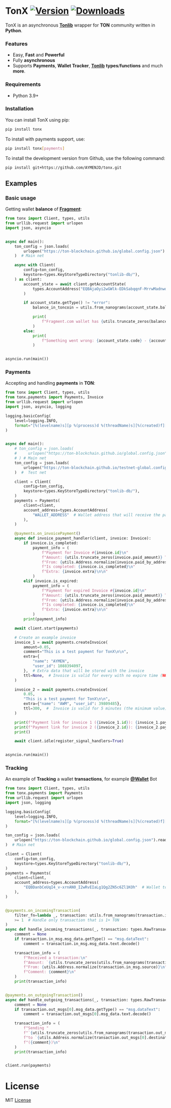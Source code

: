 # TonX [![Version](https://img.shields.io/pypi/v/TonX?style=flat&logo=pypi)](https://pypi.org/project/TonX) [![Downloads](https://static.pepy.tech/personalized-badge/TonX?period=month&units=none&left_color=grey&right_color=brightgreen&left_text=Downloads)](https://pepy.tech/project/tonx)

TonX is an asynchronous [**Tonlib**](https://github.com/ton-blockchain/ton) wrapper for **TON** community written in **Python**.

### Features
- Easy, **Fast** and **Powerful**
- Fully **asynchronous**
- Supports **Payments**, **Wallet Tracker**, [**Tonlib**](https://github.com/ton-blockchain/ton) **types**/**functions** and much **more**.


### Requirements
- Python 3.9+

### Installation
You can install TonX using pip:

```bash
pip install tonx
```

To install with payments support, use:

```bash
pip install tonx[payments]
```

To install the development version from Github, use the following command:

```bash
pip install git+https://github.com/AYMENJD/tonx.git
```

## Examples

### Basic usage
Getting wallet **balance** of [**Fragment**](https://fragment.com):

```python
from tonx import Client, types, utils
from urllib.request import urlopen
import json, asyncio


async def main():
    ton_config = json.loads(
        urlopen("https://ton-blockchain.github.io/global.config.json").read()
    )  # Main net

    async with Client(
        config=ton_config,
        keystore=types.KeyStoreTypeDirectory("tonlib-db/"),
    ) as client:
        account_state = await client.getAccountState(
            types.AccountAddress("EQBAjaOyi2wGWlk-EDkSabqqnF-MrrwMadnwqrurKpkla9nE")
        )

        if account_state.getType() != "error":
            balance_in_toncoin = utils.from_nanograms(account_state.balance)

            print(
                f"Fragment.com wallet has {utils.truncate_zeros(balance_in_toncoin)} TON"
            )
        else:
            print(
                f"Something went wrong: {account_state.code} - {account_state.message}"
            )


asyncio.run(main())
```

### Payments
Accepting and handling **payments** in **TON**:

```python
from tonx import Client, types, utils
from tonx.payments import Payments, Invoice
from urllib.request import urlopen
import json, asyncio, logging

logging.basicConfig(
    level=logging.INFO,
    format="[%(levelname)s][p %(process)d %(threadName)s][%(created)f][%(filename)s:%(lineno)d][%(funcName)s]  %(message)s",
)


async def main():
    # ton_config = json.loads(
    #     urlopen("https://ton-blockchain.github.io/global.config.json").read()
    # ) # Main net
    ton_config = json.loads(
        urlopen("https://ton-blockchain.github.io/testnet-global.config.json").read()
    )  #  Test net

    client = Client(
        config=ton_config,
        keystore=types.KeyStoreTypeDirectory("tonlib-db/"),
    )
    payments = Payments(
        client=client,
        account_address=types.AccountAddress(
            "WALLET_ADDRESS"  # Wallet address that will receive the payments
        ),
    )

    @payments.on_invoicePayment()
    async def invoice_payment_handler(client, invoice: Invoice):
        if invoice.is_completed:
            payment_info = (
                f"Payment for Invoice #{invoice.id}\n"
                f"Amount: {utils.truncate_zeros(invoice.paid_amount)} TON\n"
                f"From: {utils.Address.normalize(invoice.paid_by_address)}\n"
                f"Is completed: {invoice.is_completed}\n"
                f"Extra: {invoice.extra}\n\n"
            )
        elif invoice.is_expired:
            payment_info = (
                f"Payment for expired Invoice #{invoice.id}\n"
                f"Amount: {utils.truncate_zeros(invoice.paid_amount)} TON\n"
                f"From: {utils.Address.normalize(invoice.paid_by_address)}\n"
                f"Is completed: {invoice.is_completed}\n"
                f"Extra: {invoice.extra}\n\n"
            )
        print(payment_info)

    await client.start(payments)

    # Create an example invoice
    invoice_1 = await payments.createInvoice(
        amount=0.05,
        comment="This is a test payment for TonX\n\n",
        extra={
            "name": "AYMEN",
            "user_id": 1088394097,
        },  # Extra data that will be stored with the invoice
        ttl=None,  # Invoice is valid for every with no expire time (NOTE: the default value for ttl is 3600 seconds a.k.a 1 hour)
    )

    invoice_2 = await payments.createInvoice(
        0.05,
        "This is a test payment for TonX\n\n",
        extra={"name": "AWM", "user_id": 39809485},
        ttl=300,  #  Invoice is valid for 5 minutes (the minimum value)
    )

    print(f"Payment link for invoice 1 ({invoice_1.id}): {invoice_1.payment_link}")
    print(f"Payment link for invoice 2 ({invoice_2.id}): {invoice_2.payment_link}")
    print()

    await client.idle(register_signal_handlers=True)


asyncio.run(main())
```

### Tracking
An example of **Tracking** a wallet **transactions**, for example [**@Wallet**](https://t.me/Wallet) Bot

```python
from tonx import Client, types, utils
from tonx.payments import Payments
from urllib.request import urlopen
import json, logging

logging.basicConfig(
    level=logging.INFO,
    format="[%(levelname)s][p %(process)d %(threadName)s][%(created)f][%(filename)s:%(lineno)d][%(funcName)s]  %(message)s",
)

ton_config = json.loads(
    urlopen("https://ton-blockchain.github.io/global.config.json").read()
)  # Main net

client = Client(
    config=ton_config,
    keystore=types.KeyStoreTypeDirectory("tonlib-db/"),
)
payments = Payments(
    client=client,
    account_address=types.AccountAddress(
        "EQBDanbCeUqI4_v-xrnAN0_I2wRvEIaLg1Qg2ZN5c6Zl1KOh"  # Wallet to watch transactions, for example t.me/Wallet address
    ),
)


@payments.on_incomingTransaction(
    filter_fn=lambda _, transaction: utils.from_nanograms(transaction.in_msg.value)
    >= 1  # Handle only transaction that is 1+ TON
)
async def handle_incoming_transactions(_, transaction: types.RawTransaction):
    comment = None
    if transaction.in_msg.msg_data.getType() == "msg.dataText":
        comment = transaction.in_msg.msg_data.text.decode()

    transaction_info = (
        f"Received a transaction:\n"
        f"Amount: `{utils.truncate_zeros(utils.from_nanograms(transaction.in_msg.value))} TON`\n"
        f"From: {utils.Address.normalize(transaction.in_msg.source)}\n"
        f"Comment: {comment}\n"
    )
    print(transaction_info)


@payments.on_outgoingTransaction()
async def handle_outgoing_transactions(_, transaction: types.RawTransaction):
    comment = None
    if transaction.out_msgs[0].msg_data.getType() == "msg.dataText":
        comment = transaction.out_msgs[0].msg_data.text.decode()

    transaction_info = (
        f"Sending "
        f"`{utils.truncate_zeros(utils.from_nanograms(transaction.out_msgs[0].value))} TON` "
        f"to `{utils.Address.normalize(transaction.out_msgs[0].destination)}` "
        f"({comment})\n"
    )
    print(transaction_info)


client.run(payments)
```
# License

MIT [License](https://github.com/AYMENJD/tonx/blob/main/LICENSE)

